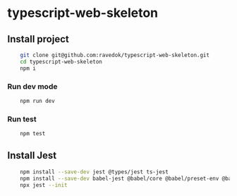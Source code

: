 # typescript-web-skeleton

## Install project
```bash
    git clone git@github.com:ravedok/typescript-web-skeleton.git
    cd typescript-web-skeleton
    npm i
```

### Run dev mode

```bash
    npm run dev
```

### Run test

```bash
    npm test
```



## Install Jest

```bash
    npm install --save-dev jest @types/jest ts-jest
    npm install --save-dev babel-jest @babel/core @babel/preset-env @babel/preset-typescript        
    npx jest --init
```